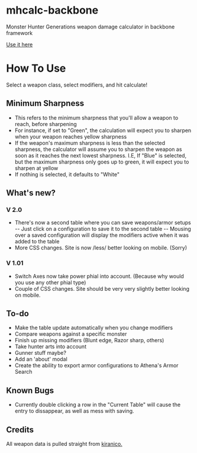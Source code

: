 # mhcalc-backbone

Monster Hunter Generations weapon damage calculator in backbone framework

[Use it here](http://trogg.net/MHCalc/)

# How To Use

Select a weapon class, select modifiers, and hit calculate!

## Minimum Sharpness

- This refers to the minimum sharpness that you'll allow a weapon to reach, before sharpening
- For instance, if set to "Green", the calculation will expect you to sharpen when your weapon reaches yellow sharpness
- If the weapon's maximum sharpness is less than the selected sharpness, the calculator will assume you to sharpen the weapon as soon as it reaches the next lowest sharpness. I.E, If "Blue" is selected, but the maximum sharpness only goes up to green, it will expect you to sharpen at yellow
- If nothing is selected, it defaults to "White"

## What's new?
### V 2.0

- There's now a second table where you can save weapons/armor setups
-- Just click on a configuration to save it to the second table
-- Mousing over a saved configuration will display the modifiers active when it was added to the table
- More CSS changes. Site is now /less/ better looking on mobile. (Sorry)

### V 1.01

- Switch Axes now take power phial into account. (Because why would you use any other phial type)
- Couple of CSS changes. Site should be very very slightly better looking on mobile.

## To-do
- Make the table update automatically when you change modifiers
- Compare weapons against a specific monster
- Finish up missing modifiers (Blunt edge, Razor sharp, others)
- Take hunter arts into account
- Gunner stuff maybe?
- Add an 'about' modal
- Create the ability to export armor configurations to Athena's Armor Search

## Known Bugs
- Currently double clicking a row in the "Current Table" will cause the entry to dissappear, as well as mess with saving.

## Credits

All weapon data is pulled straight from [kiranico.](http://mhgen.kiranico.com/)
